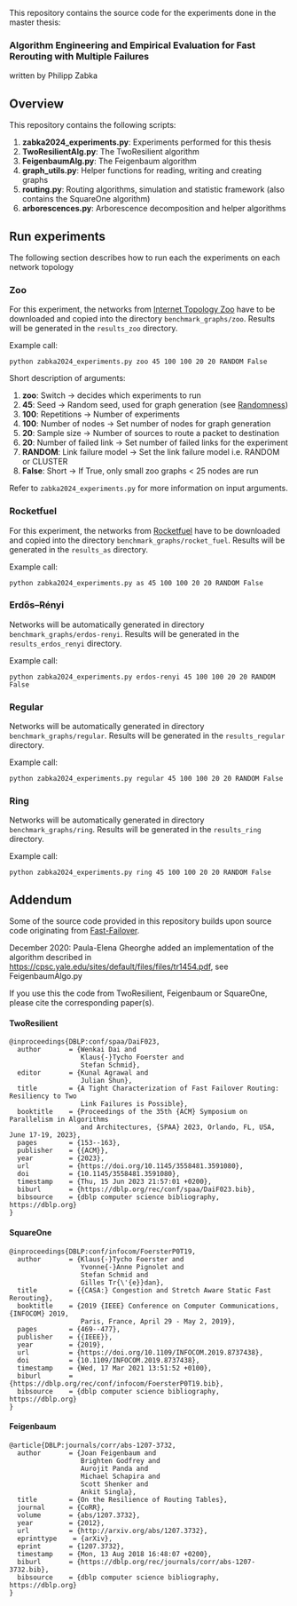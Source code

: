 This repository contains the source code for the experiments done in the master thesis: 
### Algorithm Engineering and Empirical Evaluation for Fast Rerouting with Multiple Failures
written by Philipp Zabka

## Overview

This repository contains the following scripts:
1. **zabka2024_experiments.py**: Experiments performed for this thesis
2. **TwoResilientAlg.py**: The TwoResilient algorithm
3. **FeigenbaumAlg.py**: The Feigenbaum algorithm 
4. **graph_utils.py**: Helper functions for reading, writing and creating graphs
5. **routing.py**: Routing algorithms, simulation and statistic framework (also contains the SquareOne algorithm)
7. **arborescences.py**: Arborescence decomposition and helper algorithms

## Run experiments

The following section describes how to run each the experiments on each network topology

### Zoo

For this experiment, the networks from [Internet Topology Zoo](http://www.topology-zoo.org) have to be downloaded and copied into the directory `benchmark_graphs/zoo`.
Results will be generated in the `results_zoo` directory.

Example call:
```shell
python zabka2024_experiments.py zoo 45 100 100 20 20 RANDOM False
```
Short description of arguments:
1. **zoo**: Switch -> decides which experiments to run
2. **45**: Seed -> Random seed, used for graph generation (see [Randomness](https://networkx.org/documentation/stable/reference/randomness.html))
3. **100**: Repetitions -> Number of experiments
4. **100**: Number of nodes -> Set number of nodes for graph generation
5. **20**: Sample size -> Number of sources to route a packet to destination
6. **20**: Number of failed link -> Set number of failed links for the experiment
7. **RANDOM**: Link failure model -> Set the link failure model i.e. RANDOM or CLUSTER
8. **False**: Short -> If True, only small zoo graphs < 25 nodes are run 

Refer to `zabka2024_experiments.py` for more information on input arguments.

### Rocketfuel

For this experiment, the networks from [Rocketfuel](https://research.cs.washington.edu/networking/rocketfuel/) have to be downloaded and copied into the directory `benchmark_graphs/rocket_fuel`.
Results will be generated in the `results_as` directory.

Example call:

```shell
python zabka2024_experiments.py as 45 100 100 20 20 RANDOM False
```

### Erdős–Rényi

Networks will be automatically generated in directory `benchmark_graphs/erdos-renyi`.
Results will be generated in the `results_erdos_renyi` directory.

Example call:

```shell
python zabka2024_experiments.py erdos-renyi 45 100 100 20 20 RANDOM False
```

### Regular

Networks will be automatically generated in directory `benchmark_graphs/regular`.
Results will be generated in the `results_regular` directory.

Example call:

```shell
python zabka2024_experiments.py regular 45 100 100 20 20 RANDOM False
```

### Ring

Networks will be automatically generated in directory `benchmark_graphs/ring`.
Results will be generated in the `results_ring` directory.

Example call:

```shell
python zabka2024_experiments.py ring 45 100 100 20 20 RANDOM False
```

## Addendum

Some of the source code provided in this repository builds upon source code originating from [Fast-Failover](https://gitlab.cs.univie.ac.at/ct-papers/fast-failover/-/tree/master). 

December 2020: Paula-Elena Gheorghe added an implementation of the algorithm described in https://cpsc.yale.edu/sites/default/files/files/tr1454.pdf, see FeigenbaumAlgo.py

If you use this the code from TwoResilient, Feigenbaum or SquareOne, please cite the corresponding paper(s).

#### TwoResilient
```
@inproceedings{DBLP:conf/spaa/DaiF023,
  author       = {Wenkai Dai and
                  Klaus{-}Tycho Foerster and
                  Stefan Schmid},
  editor       = {Kunal Agrawal and
                  Julian Shun},
  title        = {A Tight Characterization of Fast Failover Routing: Resiliency to Two
                  Link Failures is Possible},
  booktitle    = {Proceedings of the 35th {ACM} Symposium on Parallelism in Algorithms
                  and Architectures, {SPAA} 2023, Orlando, FL, USA, June 17-19, 2023},
  pages        = {153--163},
  publisher    = {{ACM}},
  year         = {2023},
  url          = {https://doi.org/10.1145/3558481.3591080},
  doi          = {10.1145/3558481.3591080},
  timestamp    = {Thu, 15 Jun 2023 21:57:01 +0200},
  biburl       = {https://dblp.org/rec/conf/spaa/DaiF023.bib},
  bibsource    = {dblp computer science bibliography, https://dblp.org}
}
```

#### SquareOne
```
@inproceedings{DBLP:conf/infocom/FoersterP0T19,
  author       = {Klaus{-}Tycho Foerster and
                  Yvonne{-}Anne Pignolet and
                  Stefan Schmid and
                  Gilles Tr{\'{e}}dan},
  title        = {{CASA:} Congestion and Stretch Aware Static Fast Rerouting},
  booktitle    = {2019 {IEEE} Conference on Computer Communications, {INFOCOM} 2019,
                  Paris, France, April 29 - May 2, 2019},
  pages        = {469--477},
  publisher    = {{IEEE}},
  year         = {2019},
  url          = {https://doi.org/10.1109/INFOCOM.2019.8737438},
  doi          = {10.1109/INFOCOM.2019.8737438},
  timestamp    = {Wed, 17 Mar 2021 13:51:52 +0100},
  biburl       = {https://dblp.org/rec/conf/infocom/FoersterP0T19.bib},
  bibsource    = {dblp computer science bibliography, https://dblp.org}
}
```

#### Feigenbaum
```
@article{DBLP:journals/corr/abs-1207-3732,
  author       = {Joan Feigenbaum and
                  Brighten Godfrey and
                  Aurojit Panda and
                  Michael Schapira and
                  Scott Shenker and
                  Ankit Singla},
  title        = {On the Resilience of Routing Tables},
  journal      = {CoRR},
  volume       = {abs/1207.3732},
  year         = {2012},
  url          = {http://arxiv.org/abs/1207.3732},
  eprinttype    = {arXiv},
  eprint       = {1207.3732},
  timestamp    = {Mon, 13 Aug 2018 16:48:07 +0200},
  biburl       = {https://dblp.org/rec/journals/corr/abs-1207-3732.bib},
  bibsource    = {dblp computer science bibliography, https://dblp.org}
}
```

